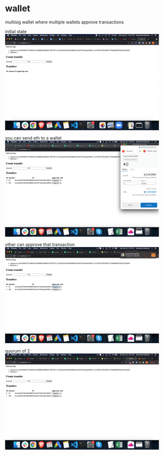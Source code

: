 # wallet
multisig wallet where multiple wallets approve transactions

initial state
![image of multisig dapp](https://github.com/alexrmacleod/wallet/blob/master/images/5.png)

you can send eth to a wallet
![image of multisig dapp](https://github.com/alexrmacleod/wallet/blob/master/images/2.png)

other can approve that transaction
![image of multisig dapp](https://github.com/alexrmacleod/wallet/blob/master/images/3.png)

quorum of 2
![image of multisig dapp](https://github.com/alexrmacleod/wallet/blob/master/images/4.png)
